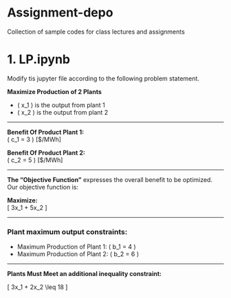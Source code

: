 # Assignment-depo
Collection of sample codes for class lectures and assignments

# 1. LP.ipynb

Modify tis jupyter file according to the following problem statement. 


**Maximize Production of 2 Plants**

- \( x_1 \) is the output from plant 1  
- \( x_2 \) is the output from plant 2

---

**Benefit Of Product Plant 1:**  
\( c_1 = 3 \) [$/MWh]

**Benefit Of Product Plant 2:**  
\( c_2 = 5 \) [$/MWh]

---

**The “Objective Function”** expresses the overall benefit to be optimized.  
Our objective function is:

**Maximize:**  
\[
3x_1 + 5x_2
\]

---

### Plant maximum output constraints:

- Maximum Production of Plant 1: \( b_1 = 4 \)
- Maximum Production of Plant 2: \( b_2 = 6 \)

---

**Plants Must Meet an additional inequality constraint:**

\[
3x_1 + 2x_2 \leq 18
\]

